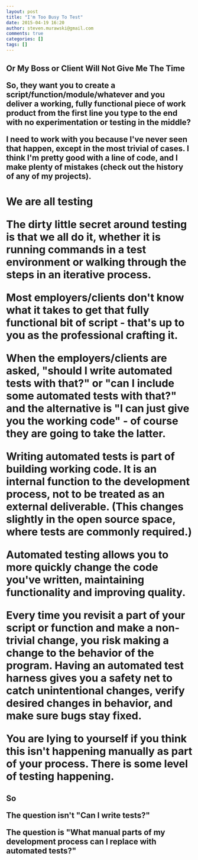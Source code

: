 ```yaml
---
layout: post
title: "I'm Too Busy To Test"
date: 2015-04-19 16:20
author: steven.murawski@gmail.com
comments: true
categories: []
tags: []
---
```

<h2 id="ormybossorclientwillnotgivemethetime">Or My Boss or Client Will Not Give Me The Time





So, they want you to create a script/function/module/whatever and you deliver a working, fully functional piece of work product from the first line you type to the end with no experimentation or testing in the middle?  




I need to work with you because I've never seen that happen, except in the most trivial of cases.  I think I'm pretty good with a line of code, and I make plenty of mistakes (check out the history of any of my projects).  


<h1 id="wearealltesting">We are all testing





The dirty little secret around testing is that we all do it, whether it is running commands in a test environment or walking through the steps in an iterative process.




Most employers/clients don't know what it takes to get that fully functional bit of script - that's up to you as the professional crafting it.  




When the employers/clients are asked, "should I write automated tests with that?" or "can I include some automated tests with that?" and the alternative is "I can just give you the working code" - of course they are going to take the latter.




Writing automated tests is part of building working code.  It is an internal function to the development process, not to be treated as an external deliverable. (This changes slightly in the open source space, where tests are commonly required.)  




Automated testing allows you to more quickly change the code you've written, maintaining functionality and improving quality.




Every time you revisit a part of your script or function and make a non-trivial change, you risk making a change to the behavior of the program.  Having an automated test harness gives you a safety net to catch unintentional changes, verify desired changes in behavior, and make sure bugs stay fixed.




You are lying to yourself if you think this isn't happening manually as part of your process.  There is some level of testing happening.


<h2 id="so">So





The question isn't "Can I write tests?" 




The question is "What manual parts of my development process can I replace with automated tests?"


